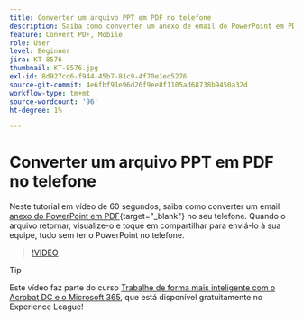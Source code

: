```yaml
---
title: Converter um arquivo PPT em PDF no telefone
description: Saiba como converter um anexo de email do PowerPoint em PDF no telefone
feature: Convert PDF, Mobile
role: User
level: Beginner
jira: KT-8576
thumbnail: KT-8576.jpg
exl-id: 8d927cd6-f944-45b7-81c9-4f70e1ed5276
source-git-commit: 4e6fbf91e96d26f9ee8f1105ad68738b9450a32d
workflow-type: tm+mt
source-wordcount: '96'
ht-degree: 1%

---
```


# Converter um arquivo PPT em PDF no telefone

Neste tutorial em vídeo de 60 segundos, saiba como converter um email [anexo do PowerPoint em PDF](https://www.adobe.com/br/acrobat/online/ppt-to-pdf.html){target="_blank"} no seu telefone. Quando o arquivo retornar, visualize-o e toque em compartilhar para enviá-lo à sua equipe, tudo sem ter o PowerPoint no telefone.

>[!VIDEO](https://video.tv.adobe.com/v/336366?quality=12&learn=on&hidetitle=true)

>[!TIP]
>
>Este vídeo faz parte do curso [Trabalhe de forma mais inteligente com o Acrobat DC e o Microsoft 365](https://experienceleague.adobe.com/?recommended=Acrobat-U-1-2021.microsoft365), que está disponível gratuitamente no Experience League!
